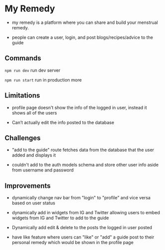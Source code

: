 # My Remedy 


- my remedy is a platform where you can share and build your menstrual remedy. 

- people can create a user, login, and post blogs/recipes/advice to the guide 



## Commands

`npm run dev` run dev server

`npm run start` run in production more



## Limitations 

- profile page doesn't show the info of the logged in user, instead it shows all of the users 

- Can’t actually edit the info posted to the database


## Challenges

- "add to the guide" route fetches data from the database that the user added and displays it 

- couldn't add to the auth models schema and store other user info aside from username and password 

## Improvements
- dynamically change nav bar from "login" to "profile" and vice versa based on user status

-  dynamically add in widgets from IG and Twitter allowing users to  embed widgets from IG and Twitter to add to the guide

- Dynamically add edit & delete to the posts the logged in user posted

- have  like feature where users can "like" or "add" a guide post to their personal remedy which would be shown in the profile page